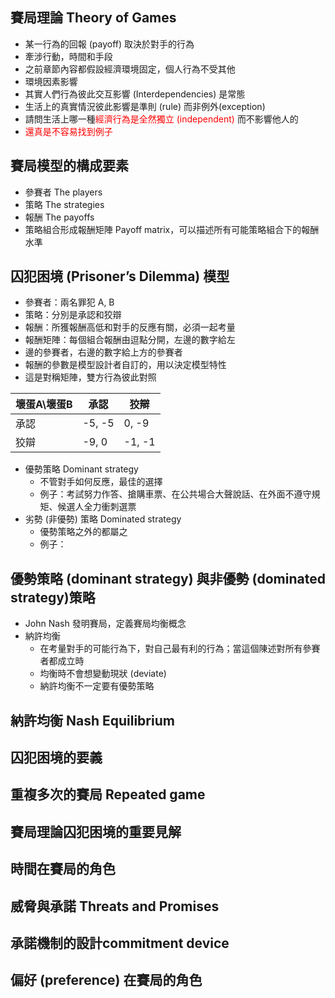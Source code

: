 ## 賽局理論 Theory of Games
* 某一行為的回報 (payoff) 取決於對手的行為
* 牽涉行動，時間和手段
* 之前章節內容都假設經濟環境固定，個人行為不受其他
* 環境因素影響
* 其實人們行為彼此交互影響 (Interdependencies) 是常態
* 生活上的真實情況彼此影響是準則 (rule) 而非例外(exception)
* 請問生活上哪一種<font color = 'red'>經濟行為是全然獨立 (independent) </font>而不影響他人的
* <font color = 'red'>還真是不容易找到例子</font>

## 賽局模型的構成要素
* 參賽者 The players
* 策略 The strategies
* 報酬 The payoffs
* 策略組合形成報酬矩陣 Payoff matrix，可以描述所有可能策略組合下的報酬水準

## 囚犯困境 (Prisoner’s Dilemma) 模型
* 參賽者：兩名罪犯 A, B
* 策略：分別是承認和狡辯
* 報酬：所獲報酬高低和對手的反應有關，必須一起考量
* 報酬矩陣：每個組合報酬由逗點分開，左邊的數字給左
* 邊的參賽者，右邊的數字給上方的參賽者
* 報酬的參數是模型設計者自訂的，用以決定模型特性
* 這是對稱矩陣，雙方行為彼此對照


| 壞蛋A\壞蛋B|承認| 狡辯|
|-|---|----|
|承認| -5, -5 | 0, -9|
|狡辯 |-9, 0 | -1, -1|

* 優勢策略 Dominant strategy
    * 不管對手如何反應，最佳的選擇
    * 例子：考試努力作答、搶購車票、在公共場合大聲說話、在外面不遵守規矩、候選人全力衝刺選票
* 劣勢 (非優勢) 策略 Dominated strategy
    * 優勢策略之外的都屬之
    * 例子：



## 優勢策略 (dominant strategy) 與非優勢 (dominated strategy)策略
* John Nash 發明賽局，定義賽局均衡概念
* 納許均衡
    * 在考量對手的可能行為下，對自己最有利的行為；當這個陳述對所有參賽者都成立時
    * 均衡時不會想變動現狀 (deviate)
    * 納許均衡不一定要有優勢策略


## 納許均衡 Nash Equilibrium
## 囚犯困境的要義
## 重複多次的賽局 Repeated game
## 賽局理論囚犯困境的重要見解
## 時間在賽局的角色
## 威脅與承諾 Threats and Promises
## 承諾機制的設計commitment device
## 偏好 (preference) 在賽局的角色